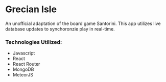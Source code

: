 # Grecian Isle
An unofficial adaptation of the board game Santorini. This app utilizes live database updates to synchoronzie play in real-time. 

### Technologies Utilized:
- Javascript
- React
- React Router
- MongoDB
- MeteorJS
